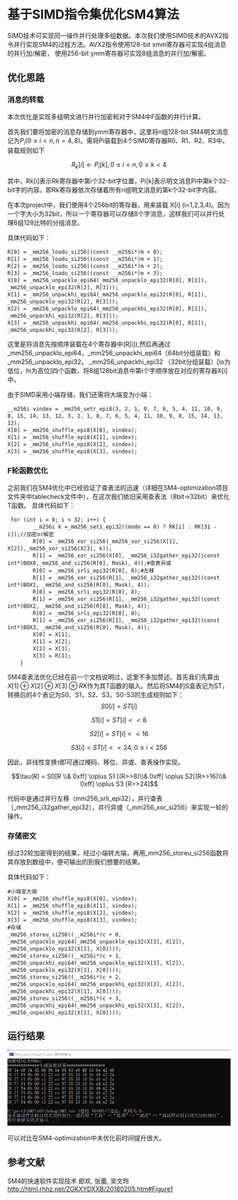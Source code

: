 # 基于SIMD指令集优化SM4算法

SIMD技术可实现同一操作并行处理多组数据。本次我们使用SIMD技术的AVX2指令并行实现SM4的过程方法。AVX2指令使用128-bit xmm寄存器可实现4组消息的并行加/解密，
使用256-bit ymm寄存器可实现8组消息的并行加/解密。


## 优化思路

### 消息的转载

本次优化是实现多组明文进行并行加密和对于SM4中F函数的并行计算。

首先我们要将加密的消息存储到ymm寄存器中，这里将n组128-bit SM4明文消息记为$P_i(0 \leq i< n,n=4,8)$。需将Pi装载到4个SIMD寄存器R0、R1、R2、R3中。装载规则如下

$$R_k[i] \leftarrow P_i[k], 0 \leq i< n,0 \leq k< 4$$

其中，Rk[i]表示Rk寄存器中第i个32-bit字位置，Pi[k]表示明文消息Pi中第k个32-bit字的内容。即Rk寄存器依次存储着所有n组明文消息的第k个32-bit字内容。

在本次project中，我们使用4个256bit的寄存器，用来装载 X[i] (i=1,2,3,4)。因为一个字大小为32bit，所以一个寄存器可以存储8个字消息，这样我们可以并行处理8组128比特的分组消息。

具体代码如下：

```
R[0] = _mm256_loadu_si256((const __m256i*)m + 0);
R[1] = _mm256_loadu_si256((const __m256i*)m + 1);
R[2] = _mm256_loadu_si256((const __m256i*)m + 2);
R[3] = _mm256_loadu_si256((const __m256i*)m + 3);
X[0] = _mm256_unpacklo_epi64(_mm256_unpacklo_epi32(R[0], R[1]), _mm256_unpacklo_epi32(R[2], R[3]));
X[1] = _mm256_unpackhi_epi64(_mm256_unpacklo_epi32(R[0], R[1]), _mm256_unpacklo_epi32(R[2], R[3]));
X[2] = _mm256_unpacklo_epi64(_mm256_unpackhi_epi32(R[0], R[1]), _mm256_unpackhi_epi32(R[2], R[3]));
X[3] = _mm256_unpackhi_epi64(_mm256_unpackhi_epi32(R[0], R[1]), _mm256_unpackhi_epi32(R[2], R[3]));
```
这里是将消息先按顺序装载在4个寄存器中(R[i]),然后再通过_mm256_unpacklo_epi64，_mm256_unpackhi_epi64（64bit分组装载）和_mm256_unpacklo_epi32， _mm256_unpackhi_epi32
（32bit分组装载）[lo为低位，hi为高位]四个函数，将8组128bit消息中第i个字顺序放在对应的寄存器X[i]中。

由于SIMD采用小端存储，我们还需将大端变为小端：
```
__m256i vindex = _mm256_setr_epi8(3, 2, 1, 0, 7, 6, 5, 4, 11, 10, 9, 8, 15, 14, 13, 12, 3, 2, 1, 0, 7, 6, 5, 4, 11, 10, 9, 8, 15, 14, 13, 12);
X[0] = _mm256_shuffle_epi8(X[0], vindex);
X[1] = _mm256_shuffle_epi8(X[1], vindex);
X[2] = _mm256_shuffle_epi8(X[2], vindex);
X[3] = _mm256_shuffle_epi8(X[3], vindex);
```
### F轮函数优化

之前我们在SM4优化中已经验证了查表法的迅速（详细在SM4-optimization项目文件夹中tablecheck文件中），在这次我们依旧采用查表法（8bit->32bit）来优化T函数。
具体代码如下：
```
 for (int i = 0; i < 32; i++) {
        __m256i k =_mm256_set1_epi32((mode == 0) ? RK[i] : RK[31 - i]);//加密or解密
        R[0] = _mm256_xor_si256(_mm256_xor_si256(X[1], X[2]),_mm256_xor_si256(X[3], k));
        R[1] = _mm256_xor_si256(X[0], _mm256_i32gather_epi32((const int*)BOX0,_mm256_and_si256(R[0], Mask), 4));#查表异或
        R[0] = _mm256_srli_epi32(R[0], 8);#左移
        R[1] = _mm256_xor_si256(R[1], _mm256_i32gather_epi32((const int*)BOX1, _mm256_and_si256(R[0], Mask), 4));
        R[0] = _mm256_srli_epi32(R[0], 8);
        R[1] = _mm256_xor_si256(R[1], _mm256_i32gather_epi32((const int*)BOX2, _mm256_and_si256(R[0], Mask), 4));
        R[0] = _mm256_srli_epi32(R[0], 8);
        R[1] = _mm256_xor_si256(R[1], _mm256_i32gather_epi32((const int*)BOX3, _mm256_and_si256(R[0], Mask), 4));
        X[0] = X[1];
        X[1] = X[2];
        X[2] = X[3];
        X[3] = R[1];
    }
```
SM4查表法优化已经在前一个文档说明过，这里不多加赘述。首先我们先算出$X[1]\oplus X[2]\oplus X[3]\oplus RK$作为其T函数的输入。然后将SM4的S盒表记为ST，
转换后的4个表记为S0、S1，S2、S3。S0-S3的生成规则如下：
$$S0[i] = ST[i]$$

$$S1[i] = ST[i] <<8$$

$$S2[i] = ST[i] <<16$$

$$S3[i] = ST[i] <<24;0 \leq i< 256$$


因此，非线性变换τ即可通过掩码、移位、异或、查表操作实现。

$$\tau(R) = S0[R \\& 0xff] \oplus S1 [(R>>8)\\& 0xff] \oplus S2[(R>>16)\\& 0xff] \oplus S3 [R>>24]$$

代码中是通过并行左移（mm256_srli_epi32），并行查表（_mm256_i32gather_epi32），并行异或（_mm256_xor_si256）来实现一轮的操作。

### 存储密文

经过32轮加密得到的结果，经过小端转大端，再用_mm256_storeu_si256函数将其存放到数组中，便可输出的到我们想要的结果。

具体代码如下：
```
#小端变大端
X[0] = _mm256_shuffle_epi8(X[0], vindex);
X[1] = _mm256_shuffle_epi8(X[1], vindex);
X[2] = _mm256_shuffle_epi8(X[2], vindex);
X[3] = _mm256_shuffle_epi8(X[3], vindex);
#存储
_mm256_storeu_si256((__m256i*)c + 0, _mm256_unpacklo_epi64(_mm256_unpacklo_epi32(X[3], X[2]), _mm256_unpacklo_epi32(X[1], X[0])));
_mm256_storeu_si256((__m256i*)c + 1, _mm256_unpackhi_epi64(_mm256_unpacklo_epi32(X[3], X[2]), _mm256_unpacklo_epi32(X[1], X[0])));
_mm256_storeu_si256((__m256i*)c + 2, _mm256_unpacklo_epi64(_mm256_unpackhi_epi32(X[3], X[2]), _mm256_unpackhi_epi32(X[1], X[0])));
_mm256_storeu_si256((__m256i*)c + 3, _mm256_unpackhi_epi64(_mm256_unpackhi_epi32(X[3], X[2]), _mm256_unpackhi_epi32(X[1], X[0])));
```
## 运行结果

![This is an image](https://github.com/ziyizhou0813/Innovation-and-Entrepreneurship-Project/blob/main/SM4-SIMD/test.png)

可以对比在SM4-optimization中未优化前时间提升很大。

## 参考文献

SM4的快速软件实现技术 郎欢, 张蕾, 吴文玲 http://html.rhhz.net/ZGKXYDXXB/20180205.htm#Figure1
